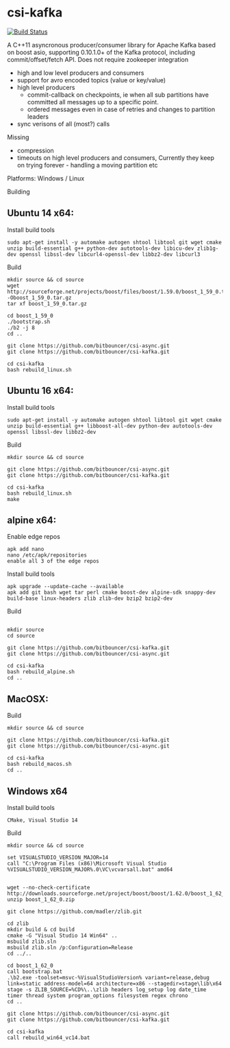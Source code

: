 csi-kafka
=========
[![Build Status](https://travis-ci.org/bitbouncer/csi-kafka.svg?branch=master)](https://travis-ci.org/bitbouncer/csi-kafka)

A C++11 asyncronous producer/consumer library for Apache Kafka based on boost asio, supporting 0.10.1.0+ of the Kafka protocol, including commit/offset/fetch API. Does not require zookeeper integration

- high and low level producers and consumers
- support for avro encoded topics (value or key/value)
- high level producers 
  - commit-callback on checkpoints, ie when all sub partitions have committed all messages up to a specific point.
  - ordered messages even in case of retries and changes to partition leaders 
- sync verisons of all (most?) calls


Missing
- compression
- timeouts on high level producers and consumers, Currently they keep on trying forever - handling a moving partition etc

Platforms: Windows / Linux

Building
## Ubuntu 14 x64:

Install build tools
```
sudo apt-get install -y automake autogen shtool libtool git wget cmake unzip build-essential g++ python-dev autotools-dev libicu-dev zlib1g-dev openssl libssl-dev libcurl4-openssl-dev libbz2-dev libcurl3

```
Build
```
mkdir source && cd source
wget http://sourceforge.net/projects/boost/files/boost/1.59.0/boost_1_59_0.tar.gz/download -Oboost_1_59_0.tar.gz
tar xf boost_1_59_0.tar.gz

cd boost_1_59_0
./bootstrap.sh
./b2 -j 8
cd ..

git clone https://github.com/bitbouncer/csi-async.git
git clone https://github.com/bitbouncer/csi-kafka.git

cd csi-kafka
bash rebuild_linux.sh
```

## Ubuntu 16 x64:

Install build tools
```
sudo apt-get install -y automake autogen shtool libtool git wget cmake unzip build-essential g++ libboost-all-dev python-dev autotools-dev openssl libssl-dev libbz2-dev 

```
Build
```
mkdir source && cd source

git clone https://github.com/bitbouncer/csi-async.git
git clone https://github.com/bitbouncer/csi-kafka.git

cd csi-kafka
bash rebuild_linux.sh
make
```
## alpine x64:

Enable edge repos
```
apk add nano
nano /etc/apk/repositories
enable all 3 of the edge repos
```

Install build tools
```
apk upgrade --update-cache --available
apk add git bash wget tar perl cmake boost-dev alpine-sdk snappy-dev build-base linux-headers zlib zlib-dev bzip2 bzip2-dev

```
Build
```

mkdir source
cd source

git clone https://github.com/bitbouncer/csi-kafka.git
git clone https://github.com/bitbouncer/csi-async.git

cd csi-kafka
bash rebuild_alpine.sh
cd ..
```

## MacOSX:

Build
```
mkdir source && cd source

git clone https://github.com/bitbouncer/csi-kafka.git
git clone https://github.com/bitbouncer/csi-async.git

cd csi-kafka
bash rebuild_macos.sh
cd ..
``` 
 
 
## Windows x64

Install build tools
```
CMake, Visual Studio 14
```
Build
```
mkdir source && cd source

set VISUALSTUDIO_VERSION_MAJOR=14
call "C:\Program Files (x86)\Microsoft Visual Studio %VISUALSTUDIO_VERSION_MAJOR%.0\VC\vcvarsall.bat" amd64


wget --no-check-certificate http://downloads.sourceforge.net/project/boost/boost/1.62.0/boost_1_62_0.zip
unzip boost_1_62_0.zip

git clone https://github.com/madler/zlib.git

cd zlib
mkdir build & cd build
cmake -G "Visual Studio 14 Win64" ..
msbuild zlib.sln
msbuild zlib.sln /p:Configuration=Release
cd ../..

cd boost_1_62_0
call bootstrap.bat
.\b2.exe -toolset=msvc-%VisualStudioVersion% variant=release,debug link=static address-model=64 architecture=x86 --stagedir=stage\lib\x64 stage -s ZLIB_SOURCE=%CD%\..\zlib headers log_setup log date_time timer thread system program_options filesystem regex chrono
cd ..

git clone https://github.com/bitbouncer/csi-async.git
git clone https://github.com/bitbouncer/csi-kafka.git

cd csi-kafka
call rebuild_win64_vc14.bat
```

